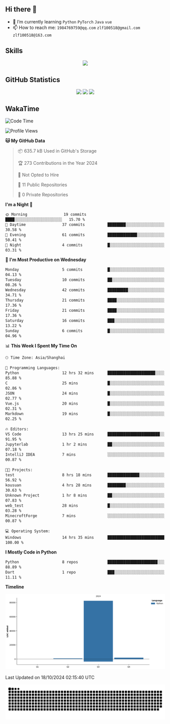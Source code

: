 ## Hi there 👋

- 🌱 I’m currently learning `Python` `PyTorch` `Java` `vue`
- 📫 How to reach me: `1984769759@qq.com` `zlf100518@gmail.com` `zlf100518@163.com`

## Skills
<div align="center"> <img src="https://skillicons.dev/icons?i=python,linux,git,github,html,css,js" /> </div>

## GitHub Statistics

<div align="center">
  <img src="https://github-readme-stats.vercel.app/api?username=CloudSwordSage&show_icons=true&theme=tokyonight" />
  <img src="https://github-readme-stats.vercel.app/api/top-langs/?username=CloudSwordSage&show_icons=true&theme=tokyonight" />
  <img src="https://github-readme-activity-graph.vercel.app/graph?username=CloudSwordSage&theme=xcode" />
</div>

## WakaTime

<!--START_SECTION:waka-->
![Code Time](http://img.shields.io/badge/Code%20Time-165%20hrs%2059%20mins-blue)

![Profile Views](http://img.shields.io/badge/Profile%20Views-1-blue)

**🐱 My GitHub Data** 

> 📦 635.7 kB Used in GitHub's Storage 
 > 
> 🏆 273 Contributions in the Year 2024
 > 
> 🚫 Not Opted to Hire
 > 
> 📜 11 Public Repositories 
 > 
> 🔑 0 Private Repositories 
 > 
**I'm a Night 🦉** 

```text
🌞 Morning                19 commits          ████░░░░░░░░░░░░░░░░░░░░░   15.70 % 
🌆 Daytime                37 commits          ████████░░░░░░░░░░░░░░░░░   30.58 % 
🌃 Evening                61 commits          █████████████░░░░░░░░░░░░   50.41 % 
🌙 Night                  4 commits           █░░░░░░░░░░░░░░░░░░░░░░░░   03.31 % 
```
📅 **I'm Most Productive on Wednesday** 

```text
Monday                   5 commits           █░░░░░░░░░░░░░░░░░░░░░░░░   04.13 % 
Tuesday                  10 commits          ██░░░░░░░░░░░░░░░░░░░░░░░   08.26 % 
Wednesday                42 commits          █████████░░░░░░░░░░░░░░░░   34.71 % 
Thursday                 21 commits          ████░░░░░░░░░░░░░░░░░░░░░   17.36 % 
Friday                   21 commits          ████░░░░░░░░░░░░░░░░░░░░░   17.36 % 
Saturday                 16 commits          ███░░░░░░░░░░░░░░░░░░░░░░   13.22 % 
Sunday                   6 commits           █░░░░░░░░░░░░░░░░░░░░░░░░   04.96 % 
```


📊 **This Week I Spent My Time On** 

```text
🕑︎ Time Zone: Asia/Shanghai

💬 Programming Languages: 
Python                   12 hrs 32 mins      █████████████████████░░░░   85.88 % 
C                        25 mins             █░░░░░░░░░░░░░░░░░░░░░░░░   02.86 % 
JSON                     24 mins             █░░░░░░░░░░░░░░░░░░░░░░░░   02.77 % 
Vue.js                   20 mins             █░░░░░░░░░░░░░░░░░░░░░░░░   02.31 % 
Markdown                 19 mins             █░░░░░░░░░░░░░░░░░░░░░░░░   02.25 % 

🔥 Editors: 
VS Code                  13 hrs 25 mins      ███████████████████████░░   91.95 % 
Jupyterlab               1 hr 2 mins         ██░░░░░░░░░░░░░░░░░░░░░░░   07.18 % 
IntelliJ IDEA            7 mins              ░░░░░░░░░░░░░░░░░░░░░░░░░   00.87 % 

🐱‍💻 Projects: 
test                     8 hrs 18 mins       ██████████████░░░░░░░░░░░   56.92 % 
kousuan                  4 hrs 28 mins       ████████░░░░░░░░░░░░░░░░░   30.63 % 
Unknown Project          1 hr 8 mins         ██░░░░░░░░░░░░░░░░░░░░░░░   07.83 % 
web_test                 28 mins             █░░░░░░░░░░░░░░░░░░░░░░░░   03.28 % 
MinecroftForge           7 mins              ░░░░░░░░░░░░░░░░░░░░░░░░░   00.87 % 

💻 Operating System: 
Windows                  14 hrs 35 mins      █████████████████████████   100.00 % 
```

**I Mostly Code in Python** 

```text
Python                   8 repos             ██████████████████████░░░   88.89 % 
Dart                     1 repo              ███░░░░░░░░░░░░░░░░░░░░░░   11.11 % 
```



**Timeline**

![Lines of Code chart](https://raw.githubusercontent.com/CloudSwordSage/CloudSwordSage/main/assets/bar_graph.png)


 Last Updated on 18/10/2024 02:15:40 UTC
<!--END_SECTION:waka-->

<div align="center"><img src="./assets/github-snake-dark.svg" /></div>
